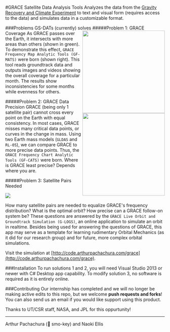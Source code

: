 #GRACE Satellite Data Analysis Tools
Analyzes the data from the [Gravity Recovery and Climate Experiment](http://www.csr.utexas.edu/grace/) to text and visual form (requires access to the data) and simulates data in a customizable format.

###Problems GS-DATs (currently) solves
#####Problem 1: GRACE Coverage
<img width=260px float=right align=right src="https://cloud.githubusercontent.com/assets/6364409/3851868/74c2e2f8-1e9d-11e4-9c6d-2098ca400050.JPG"/>As GRACE passes over the Earth, it intersects with more areas than others (shown in green).  To demonstrate this effect, `GRACE Frequency Map Analytic Tools (GF-MATS)` were born (shown right).  This tool reads groundtrack data and outputs images and videos showing the overall coverage for a particular month.  The results show inconsistencies for some months while evenness for others.

#####Problem 2: GRACE Data Precision
<img width=260px float=right align=right src="https://cloud.githubusercontent.com/assets/6364409/3852017/103700c2-1ea1-11e4-8054-1636ab32295d.JPG"/>GRACE (being only 1 satellite pair) cannot cross every point on the Earth with equal consistency.  In most cases, GRACE misses many critical data points, or curves in the change in mass.  Using two Earth mass models (`GLDAS` and `RL-05`), we can compare GRACE to more precise data points.  Thus, the `GRACE Frequency Chart Analytic Tools (GF-CATS)` were born.  Where is GRACE least precise?  Depends where you are.

#####Problem 3: Satellite Pairs Needed

![](https://cloud.githubusercontent.com/assets/6364409/3852061/4daf147a-1ea2-11e4-935b-4cf8534da5fc.JPG)

How many satellite pairs are needed to equalize GRACE's frequency distribution?  What is the optimal orbit?  How precise can a GRACE follow-on system be?  These questions are answered by the `GRACE Live Orbit and Groundtrack Simulation (G-LOGS)`, an online application to simulate an orbit in realtime.  Besides being used for answering the questions of GRACE, this app may serve as a template for learning rudimentary Orbital Mechanics (as it did for our research group) and for future, more complex orbital simulations.

Visit the simulation at [http://code.arthurpachachura.com/grace](http://code.arthurpachachura.com/grace).

###Installation
To run solutions 1 and 2, you will need Visual Studio 2013 or newer with C# Desktop app capability.  To modify solution 3, no software is required as it is entirely online.

###Contributing
Our internship has completed and we will no longer be making active edits to this repo, but we welcome **push requests and forks**!  You can also send us an email if you would like support using this product.

Thanks to UT/CSR staff, NASA, and JPL for this oppurtunity!
******
Arthur Pachachura (:bear: smo-key) and Naoki Ellis
